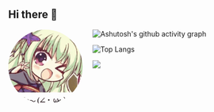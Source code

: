 ## Hi there 👋
<div style="float: left; margin-right: 20px;">
  <img src="assets/ciallo.gif" alt="ciallo" style="border-radius: 50%; width: 150px; height: 150px; object-fit: cover;">
</div>

![Ashutosh's github activity graph](https://github-readme-activity-graph.vercel.app/graph?username=Ennan010)

![Top Langs](https://github-readme-stats.vercel.app/api/top-langs/?username=Ennan010)

![](https://stats.justsong.cn/api/csdn?id=weixin_46681416)

